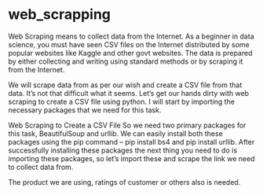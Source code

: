 # web_scrapping
Web Scraping means to collect data from the Internet. As a beginner in data science, you must have seen CSV files on the Internet distributed by some popular websites like Kaggle and other govt websites. The data is prepared by either collecting and writing using standard methods or by scraping it from the Internet.

We will scrape data from as per our wish and create a CSV file from that data. It’s not that difficult what it seems. Let’s get our hands dirty with web scraping to create a CSV file using python. I will start by importing the necessary packages that we need for this task.

Web Scraping to Create a CSV File
So we need two primary packages for this task, BeautifulSoup and urllib. We can easily install both these packages using the pip command – pip install bs4 and pip install urllib. After successfully installing these packages the next thing you need to do is importing these packages, so let’s import these and scrape the link we need to collect data from.

The product we are using, ratings of customer or others also is needed.

